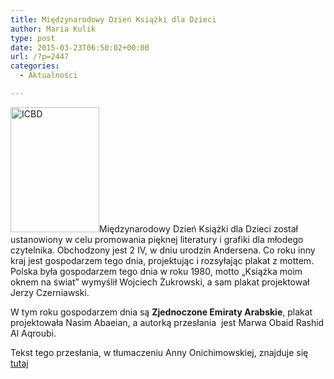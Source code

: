 ```yaml
---
title: Międzynarodowy Dzień Książki dla Dzieci
author: Maria Kulik
type: post
date: 2015-03-23T06:50:02+00:00
url: /?p=2447
categories:
  - Aktualności

---
```

<a href="http://www.ibby.pl/wp-content/uploads/2015/03/ICBD.png" rel="lightbox[2447]"><img class="alignleft wp-image-2448 size-medium" src="http://www.ibby.pl/wp-content/uploads/2015/03/ICBD-142x200.png" alt="ICBD" width="142" height="200" srcset="http://www.ibby.pl/wp-content/uploads/2015/03/ICBD-142x200.png 142w, http://www.ibby.pl/wp-content/uploads/2015/03/ICBD-71x100.png 71w, http://www.ibby.pl/wp-content/uploads/2015/03/ICBD-425x600.png 425w, http://www.ibby.pl/wp-content/uploads/2015/03/ICBD.png 453w" sizes="(max-width: 142px) 100vw, 142px" /></a>Międzynarodowy Dzień Książki dla Dzieci został ustanowiony w celu promowania pięknej literatury i grafiki dla młodego czytelnika. Obchodzony jest 2 IV, w dniu urodzin Andersena. Co roku inny kraj jest gospodarzem tego dnia, projektując i rozsyłając plakat z mottem. Polska była gospodarzem tego dnia w roku 1980, motto „Książka moim oknem na świat” wymyślił Wojciech Żukrowski, a sam plakat projektował Jerzy Czerniawski.

W tym roku gospodarzem dnia są **Zjednoczone Emiraty Arabskie**, plakat projektowała Nasim Abaeian, a autorką przesłania  jest Marwa Obaid Rashid Al Aqroubi.

Tekst tego przesłania, w tłumaczeniu Anny Onichimowskiej, znajduje się  <a href="http://www.ibby.pl/files/icbd_motto2015.pdf" target="_blank">tutaj</a>

&nbsp;
